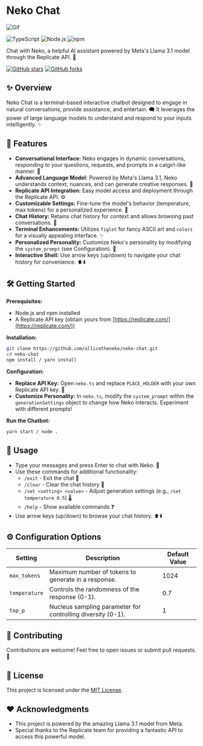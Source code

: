 # Neko Chat

![Gif](https://media1.tenor.com/m/y2JXkY1pXkwAAAAC/cat-computer.gif)

![TypeScript](https://img.shields.io/badge/TypeScript-007ACC?style=for-the-badge&logo=typescript&logoColor=white) ![Node.js](https://img.shields.io/badge/Node.js-339933?style=for-the-badge&logo=nodedotjs&logoColor=white) ![npm](https://img.shields.io/badge/npm-CB3837?style=for-the-badge&logo=npm&logoColor=white)

Chat with Neko, a helpful AI assistant powered by Meta's Llama 3.1 model through the Replicate API. 💖

[![GitHub stars](https://img.shields.io/github/stars/allicetheneko/neko-chat?style=social)](https://github.com/allicetheneko/neko-chat/stargazers)
[![GitHub forks](https://img.shields.io/github/forks/allicetheneko/neko-chat?style=social)](https://github.com/allicetheneko/neko-chat/network/members)

## ✨ Overview

Neko Chat is a terminal-based interactive chatbot designed to engage in natural conversations, provide assistance, and entertain. 🗨️ It leverages the power of large language models to understand and respond to your inputs intelligently.  ✨

## 🚀 Features

- **Conversational Interface:** Neko engages in dynamic conversations, responding to your questions, requests, and prompts in a catgirl-like manner. 🐾
- **Advanced Language Model:** Powered by Meta's Llama 3.1, Neko understands context, nuances, and can generate creative responses. 🧠
- **Replicate API Integration:**  Easy model access and deployment through the Replicate API. ⚙️
- **Customizable Settings:** Fine-tune the model's behavior (temperature, max tokens) for a personalized experience. 🔧
- **Chat History:** Retains chat history for context and allows browsing past conversations. 📖
- **Terminal Enhancements:**  Utilizes `figlet` for fancy ASCII art and `colors` for a visually appealing interface. ✨
- **Personalized Personality:** Customize Neko's personality by modifying the `system_prompt` (see Configuration). 🎨
- **Interactive Shell:**  Use arrow keys (up/down) to navigate your chat history for convenience. ⬆️⬇️

## 🛠️ Getting Started

**Prerequisites:**
   - Node.js and npm installed
   - A Replicate API key (obtain yours from [https://replicate.com/](https://replicate.com/))

**Installation:**
   ```bash
   git clone https://github.com/allicetheneko/neko-chat.git
   cd neko-chat
   npm install / yarn install
   ```

**Configuration:**
   - **Replace API Key:** Open `neko.ts` and replace `PLACE_HOLDER` with your own Replicate API key. 🔑
   - **Customize Personality:**  In `neko.ts`, modify the `system_prompt` within the `generationSettings` object to change how Neko interacts. Experiment with different prompts!

**Run the Chatbot:**
   ```bash
   yarn start / node .
   ```

## 💬 Usage

- Type your messages and press Enter to chat with Neko. 💬
- Use these commands for additional functionality:
    - `/exit` - Exit the chat 👋
    - `/clear` - Clear the chat history 🧹
    - `/set <setting> <value>` - Adjust generation settings (e.g., `/set temperature 0.5`) 🌡️
    - `/help` - Show available commands ❓
- Use arrow keys (up/down) to browse your chat history. ⬆️⬇️

## ⚙️ Configuration Options

| Setting      | Description                                        | Default Value |
|-------------|----------------------------------------------------|---------------|
| `max_tokens` | Maximum number of tokens to generate in a response. | 1024          |
| `temperature`| Controls the randomness of the response (0-1).     | 0.7           |
| `top_p`     | Nucleus sampling parameter for controlling diversity (0-1). | 1             |

## 🙌 Contributing

Contributions are welcome! Feel free to open issues or submit pull requests. 🙏

## 📄 License

This project is licensed under the [MIT License](LICENSE).

## ❤️ Acknowledgments

- This project is powered by the amazing Llama 3.1 model from Meta.
- Special thanks to the Replicate team for providing a fantastic API to access this powerful model.
